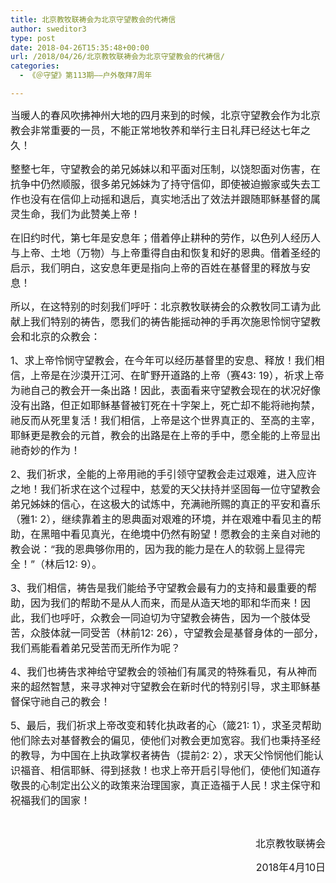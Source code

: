 ```yaml
---
title: 北京教牧联祷会为北京守望教会的代祷信
author: sweditor3
type: post
date: 2018-04-26T15:35:48+00:00
url: /2018/04/26/北京教牧联祷会为北京守望教会的代祷信/
categories:
  - 《＠守望》第113期——户外敬拜7周年

---
```

<span style="font-size: 12pt;">当暖人的春风吹拂神州大地的四月来到的时候，北京守望教会作为北京教会非常重要的一员，不能正常地牧养和举行主日礼拜已经达七年之久！</span>

<span style="font-size: 12pt;">整整七年，守望教会的弟兄姊妹以和平面对压制，以饶恕面对伤害，在抗争中仍然顺服，很多弟兄姊妹为了持守信仰，即使被迫搬家或失去工作也没有在信仰上动摇和退后，真实地活出了效法并跟随耶稣基督的属灵生命，我们为此赞美上帝！</span>

<span style="font-size: 12pt;">在旧约时代，第七年是安息年；借着停止耕种的劳作，以色列人经历人与上帝、土地（万物）与上帝重得自由和恢复和好的恩典。借着圣经的启示，我们明白，这安息年更是指向上帝的百姓在基督里的释放与安息！</span>

<span style="font-size: 12pt;">所以，在这特别的时刻我们呼吁：北京教牧联祷会的众教牧同工请为此献上我们特别的祷告，愿我们的祷告能摇动神的手再次施恩怜悯守望教会和北京的众教会：</span>

<span style="font-size: 12pt;">1、求上帝怜悯守望教会，在今年可以经历基督里的安息、释放！我们相信，上帝是在沙漠开江河、在旷野开道路的上帝（赛43: 19），祈求上帝为祂自己的教会开一条出路！因此，表面看来守望教会现在的状况好像没有出路，但正如耶稣基督被钉死在十字架上，死亡却不能将祂拘禁，祂反而从死里复活！我们相信，上帝是这个世界真正的、至高的主宰，耶稣更是教会的元首，教会的出路是在上帝的手中，愿全能的上帝显出祂奇妙的作为！</span>

<span style="font-size: 12pt;">2、我们祈求，全能的上帝用祂的手引领守望教会走过艰难，进入应许之地！我们祈求在这个过程中，慈爱的天父扶持并坚固每一位守望教会弟兄姊妹的信心，在这极大的试炼中，充满祂所赐的真正的平安和喜乐（雅1: 2），继续靠着主的恩典面对艰难的环境，并在艰难中看见主的帮助，在黑暗中看见真光，在绝境中仍然有盼望！愿教会的主亲自对祂的教会说：“我的恩典够你用的，因为我的能力是在人的软弱上显得完全！”（林后12: 9）。</span>

<span style="font-size: 12pt;">3、我们相信，祷告是我们能给予守望教会最有力的支持和最重要的帮助，因为我们的帮助不是从人而来，而是从造天地的耶和华而来！因此，我们也呼吁，众教会一同迫切为守望教会祷告，因为一个肢体受苦，众肢体就一同受苦（林前12: 26），守望教会是基督身体的一部分，我们焉能看着弟兄受苦而无所作为呢？</span>

<span style="font-size: 12pt;">4、我们也祷告求神给守望教会的领袖们有属灵的特殊看见，有从神而来的超然智慧，来寻求神对守望教会在新时代的特别引导，求主耶稣基督保守祂自己的教会！</span>

<span style="font-size: 12pt;">5、最后，我们祈求上帝改变和转化执政者的心（箴21: 1），求圣灵帮助他们除去对基督教会的偏见，使他们对教会更加宽容。我们也秉持圣经的教导，为中国在上执政掌权者祷告（提前2: 2），求天父怜悯他们能认识福音、相信耶稣、得到拯救！也求上帝开启引导他们，使他们知道存敬畏的心制定出公义的政策来治理国家，真正造福于人民！求主保守和祝福我们的国家！</span>

&nbsp;

<p style="text-align: right;">
  <span style="font-size: 12pt;">                                                  北京教牧联祷会</span>
</p>

<p style="text-align: right;">
  <span style="font-size: 12pt;">2018年4月10日</span>
</p>